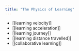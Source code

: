 ```yaml
---
title: "The Physics of Learning"
---
```


- [[learning velocity]]<span id='fVmY7z0dI'/>
- [[learning acceleration]]<span id='Nw72Ka8ag'/>
- [[learning journey]]<span id='_-dL34KkU'/>
- [[learning distance travelled]]<span id='-gImHB7x8'/>
- [[collaborative learning]]<span id='OCvjA7nnW'/>
